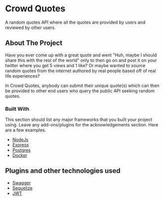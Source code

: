 # Crowd Quotes 
A random quotes API where all the quotes are provided by users and reviewed by other users. 

<!-- ABOUT THE PROJECT -->
## About The Project
Have you ever come up with a great quote and went "Huh, maybe I should share this with the rest of the world" only to then go on and post it on your twitter where you get 5 views and 1 like? Or maybe wanted to source random quotes from the internet authored by real people based off of real life experiences? 

In Crowd Quotes, anybody can submit their unique quote(s) which can then be provided to other end users who query the public API seeking random quotes. 

### Built With
This section should list any major frameworks that you built your project using. Leave any add-ons/plugins for the acknowledgements section. Here are a few examples.
* [NodeJs](https://nodejs.org/en/)
* [Express](https://expressjs.com/)
* [Postgres](https://www.postgresql.org/)
* [Docker](https://www.docker.com/)

<!-- ACKNOWLEDGEMENTS -->
## Plugins and other technologies used
* [Swagger](https://swagger.io/)
* [Sequelize](https://sequelize.org/)
* [JWT](https://jwt.io/)
